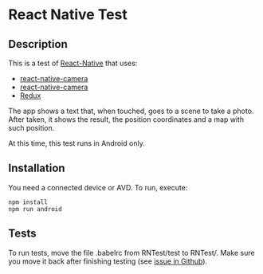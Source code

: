 React Native Test
=================

Description
-----------

This is a test of [React-Native](https://facebook.github.io/react-native/) that uses:
- [react-native-camera](https://github.com/lelandrichardson/react-native-maps)
- [react-native-camera](https://github.com/lwansbrough/react-native-camera)
- [Redux](http://redux.js.org/)

The app shows a text that, when touched, goes to a scene to take a photo. After taken, it shows the result, the position coordinates and a map with such position.

At this time, this test runs in Android only.

Installation
------------

You need a connected device or AVD. To run, execute:

```
npm install
npm run android
```

Tests
-----

To run tests, move the file .babelrc from RNTest/test to RNTest/. Make sure you move it back after finishing testing (see [issue in Github](https://github.com/mjohnston/react-native-webpack-server/issues/63)).
